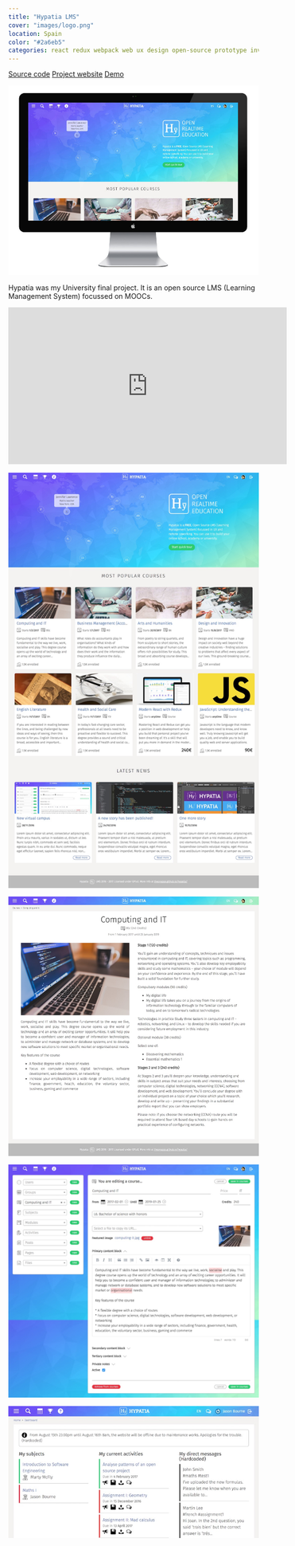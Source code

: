 ```yaml
---
title: "Hypatia LMS"
cover: "images/logo.png"
location: Spain
color: "#2a6eb5"
categories: react redux webpack web ux design open-source prototype inverted
---
```


<p class="align-center">
<a class="btn" href="https://github.com/gazpachu/hypatia" target="_blank">Source code</a>
<a class="btn" href="https://gazpachu.github.io/hypatia/" target="_blank">Project website</a>
<a class="btn" href="https://hypatia-8d923.firebaseapp.com/" target="_blank">Demo</a>
</p>

![](./images/1.jpg)

Hypatia was my University final project. It is an open source LMS (Learning Management System) focussed on MOOCs.

<iframe width="560" height="315" src="https://www.youtube.com/embed/YlZpcrvJcbs" frameborder="0" allow="accelerometer; autoplay; encrypted-media; gyroscope; picture-in-picture" allowfullscreen></iframe>

![](./images/2.jpg)

![](./images/3.jpg)

![](./images/4.jpg)

![](./images/dashboard.jpg)
